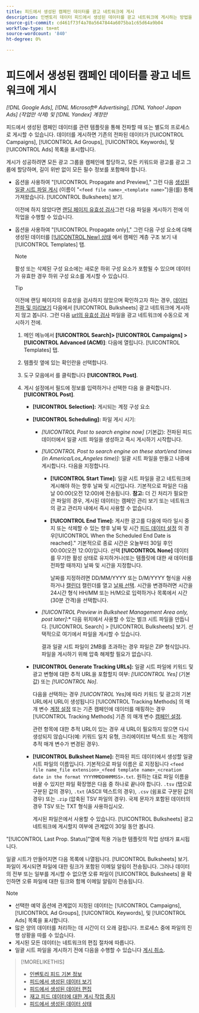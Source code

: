 ```yaml
---
title: 피드에서 생성된 캠페인 데이터를 광고 네트워크에 게시
description: 인벤토리 데이터 피드에서 생성된 데이터를 광고 네트워크에 게시하는 방법을 알아봅니다.
source-git-commit: cd461f73f4a70a5647844a6075ba1c65d64a9b04
workflow-type: tm+mt
source-wordcount: '840'
ht-degree: 0%

---
```


# 피드에서 생성된 캠페인 데이터를 광고 네트워크에 게시

*[!DNL Google Ads], [!DNL Microsoft® Advertising], [!DNL Yahoo! Japan Ads] (작업만 삭제) 및 [!DNL Yandex] 계정만*

피드에서 생성된 캠페인 데이터를 관련 템플릿을 통해 전파할 때 또는 별도의 프로세스로 게시할 수 있습니다. 데이터를 게시하면 기존의 전파된 데이터가 [!UICONTROL Campaigns], [!UICONTROL Ad Groups], [!UICONTROL Keywords], 및 [!UICONTROL Ads] 목록을 표시합니다.

게시가 성공하려면 모든 광고 그룹을 캠페인에 할당하고, 모든 키워드와 광고를 광고 그룹에 할당하며, 길이 위반 없이 모든 필수 정보를 포함해야 합니다.

* 옵션을 사용하여 &quot;[!UICONTROL Propagate and Preview],&quot; 그런 다음 [생성된 일괄 시트 파일 게시](/help/search-social-commerce/campaign-management/bulksheets/bulksheet-post.md) (이름이 &quot;`<feed file name>_<template name>`&quot;)을(를) 통해 가져왔습니다. [!UICONTROL Bulksheets] 보기.

   이전에 하지 않았다면 [랜딩 페이지 유효성 검사](/help/search-social-commerce/campaign-management/bulksheets/bulksheet-validate-landing-pages.md)그런 다음 파일을 게시하기 전에 이 작업을 수행할 수 있습니다.

* 옵션을 사용하여 &quot;[!UICONTROL Propagate only],&quot; 그런 다음 구성 요소에 대해 생성된 데이터를 [[!UICONTROL New] 상태](propagated-data-status.md) 에서 캠페인 계층 구조 보기 내 [!UICONTROL Templates] 탭.

   >[!NOTE]
   >
   >활성 또는 삭제된 구성 요소에는 새로운 하위 구성 요소가 포함될 수 있으며 데이터가 유효한 경우 하위 구성 요소를 게시할 수 있습니다.

   >[!TIP]
   >
   >이전에 랜딩 페이지의 유효성을 검사하지 않았으며 확인하고자 하는 경우, [데이터 전파 및 미리보기](feed-data-propagate.md) 다음에서 [!UICONTROL Bulksheets] 광고 네트워크에 게시하지 않고 봅니다. 그런 다음 [url의 유효성 검사](/help/search-social-commerce/campaign-management/bulksheets/bulksheet-validate-landing-pages.md) 파일을 광고 네트워크에 수동으로 게시하기 전에.

   1. 메인 메뉴에서 **[!UICONTROL Search]> [!UICONTROL Campaigns] >[!UICONTROL Advanced (ACM)]**: 다음에 열립니다. [!UICONTROL Templates] 탭.

   1. 템플릿 옆에 있는 확인란을 선택합니다.

   1. 도구 모음에서 를 클릭합니다 **[!UICONTROL Post]**.

   1. 게시 설정에서 필드에 정보를 입력하거나 선택한 다음 을 클릭합니다. **[!UICONTROL Post]**.

      * **[!UICONTROL Selection]:** 게시되는 계정 구성 요소

      * **[!UICONTROL Scheduling]:** 파일 게시 시기:

         * *[!UICONTROL Post to search engine now]* (기본값): 전파된 피드 데이터에서 일괄 시트 파일을 생성하고 즉시 게시하기 시작합니다.

         * *[!UICONTROL Post to search engine on these start/end times (in America/Los_Angeles time)]:* 일괄 시트 파일을 만들고 나중에 게시합니다. 다음을 지정합니다.

            * **[!UICONTROL Start Time]:** 일괄 시트 파일을 광고 네트워크에 게시해야 하는 향후 날짜 및 시간입니다. 기본적으로 파일은 다음 날 00:00(오전 12:00)에 전송됩니다. **참고:** 더 긴 처리가 필요한 큰 파일의 경우, 게시된 데이터는 캠페인 관리 보기 또는 네트워크의 광고 관리자 내에서 즉시 사용할 수 없습니다.

            * **[!UICONTROL End Time]:** 게시한 광고를 다음에 따라 일시 중지 또는 삭제할 수 있는 향후 날짜 및 시간 [피드 데이터 설정](feed-settings-manage.md#feed-data-settings) 의 경우[!UICONTROL When the Scheduled End Date is reached].&quot; 기본적으로 종료 시간은 오늘부터 30일 후인 00:00(오전 12:00)입니다. 선택 **[!UICONTROL None]** 데이터를 무기한 활성 상태로 유지하거나(또는 템플릿에 대한 새 데이터를 전파할 때까지) 날짜 및 시간을 지정합니다.

               날짜를 지정하려면 DD/MM/YYYY 또는 D/M/YYYY 형식을 사용하거나 [캘린더](/help/search-social-commerce/assets/calendar.png "캘린더") 캘린더를 열고 [날짜 선택](/help/search-social-commerce/common-tasks/navigation-editing-selection/calendar.md). 시간을 변경하려면 시간을 24시간 형식 HH/MM 또는 H/M으로 입력하거나 목록에서 시간(30분 간격)을 선택합니다.
         * *[!UICONTROL Preview in Bulksheet Management Area only, post later]:** 다음 위치에서 사용할 수 있는 벌크 시트 파일을 만듭니다. [!UICONTROL Search] > [!UICONTROL Bulksheets] 보기. 선택적으로 여기에서 파일을 게시할 수 있습니다.

            결과 일괄 시트 파일이 2MB를 초과하는 경우 파일은 ZIP 형식입니다. 파일을 게시하기 위해 압축 해제할 필요가 없습니다.
      * **[!UICONTROL Generate Tracking URLs]:** 일괄 시트 파일에 키워드 및 광고 변형에 대한 추적 URL을 포함할지 여부: *[!UICONTROL Yes]* (기본값) 또는 *[!UICONTROL No]*.

         다음을 선택하는 경우 *[!UICONTROL Yes]*&#x200B;에 따라 키워드 및 광고의 기본 URL에서 URL이 생성됩니다 [!UICONTROL Tracking Methods] 의 매개 변수 [계정 설정](/help/search-social-commerce/campaign-management/accounts/ad-network-account-manage.md) 또는 기존 캠페인에 데이터를 매핑하는 경우 [!UICONTROL Tracking Methods] 기존 의 매개 변수 [캠페인 설정](/help/search-social-commerce/campaign-management/campaigns/campaign-manage.md).

         관련 항목에 대한 추적 URL이 있는 경우 새 URL이 필요하지 않으면 다시 생성되지 않습니다(예: 키워드 일치 유형, 크리에이티브 텍스트 또는 계정의 추적 매개 변수가 변경된 경우).

      * **[!UICONTROL Bulksheet Name]:** 전파된 피드 데이터에서 생성할 일괄 시트 파일의 이름입니다. 기본적으로 파일 이름은 로 지정됩니다 `<feed file name_file extension>_<feed template name>_<creation date in the format YYYYMMDDHHMMSS>.txt`. 원하는 대로 파일 이름을 바꿀 수 있지만 파일 확장명은 다음 중 하나로 끝나야 합니다. `.tsv` (탭으로 구분된 값의 경우), `.txt` (ASCII 텍스트의 경우), `.csv` (쉼표로 구분된 값의 경우) 또는 `.zip` (압축된 TSV 파일의 경우). 국제 문자가 포함된 데이터의 경우 TSV 또는 TXT 형식을 사용하십시오.

         게시된 파일은에서 사용할 수 있습니다. [!UICONTROL Bulksheets] 광고 네트워크에 게시할지 여부에 관계없이 30일 동안 봅니다.



&quot;[!UICONTROL Last Prop. Status]&quot;열에 적용 가능한 템플릿의 작업 상태가 표시됩니다.

일괄 시트가 만들어지면 다음 목록에 나열됩니다. [!UICONTROL Bulksheets] 보기. 파일이 게시되면 파일에 대한 링크가 포함된 이메일 알림이 전송됩니다. 그러나 데이터의 전부 또는 일부를 게시할 수 없으면 오류 파일이 [!UICONTROL Bulksheets] 을 확인하면 오류 파일에 대한 링크와 함께 이메일 알림이 전송됩니다.

>[!NOTE]
>
>* 선택한 예약 옵션에 관계없이 지정된 데이터는 [!UICONTROL Campaigns], [!UICONTROL Ad Groups], [!UICONTROL Keywords], 및 [!UICONTROL Ads] 목록을 표시합니다.
>* 많은 양의 데이터를 처리하는 데 시간이 더 오래 걸립니다. 프로세스 중에 파일의 진행 상황을 따를 수 있습니다.
>* 게시된 모든 데이터는 네트워크의 편집 절차에 따릅니다.
>* 일괄 시트 파일을 게시하기 전에 다음을 수행할 수 있습니다 [게시 취소](/help/search-social-commerce/campaign-management/bulksheets/bulksheet-stop-job.md).


>[!MORELIKETHIS]
>
>* [인벤토리 피드 기본 정보](inventory-feeds-about.md)
>* [피드에서 생성된 데이터 보기](propagated-data-view.md)
>* [피드에서 생성된 데이터 편집](propagated-data-edit.md)
>* [재고 피드 데이터에 대한 게시 작업 중지](stop-job.md)
>* [피드에서 생성된 데이터 상태](propagated-data-status.md)

